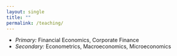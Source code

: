 ```yaml
---
layout: single
title: ""
permalink: /teaching/
---
```


- *Primary:* Financial Economics, Corporate Finance  
- *Secondary:* Econometrics, Macroeconomics, Microeconomics
